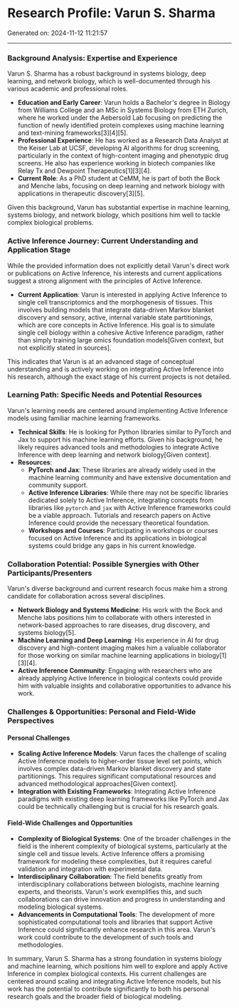 # Research Profile: Varun S. Sharma

Generated on: 2024-11-12 11:21:57

---

### Background Analysis: Expertise and Experience

Varun S. Sharma has a robust background in systems biology, deep learning, and network biology, which is well-documented through his various academic and professional roles.

- **Education and Early Career**: Varun holds a Bachelor's degree in Biology from Williams College and an MSc in Systems Biology from ETH Zurich, where he worked under the Aebersold Lab focusing on predicting the function of newly identified protein complexes using machine learning and text-mining frameworks[3][4][5].
- **Professional Experience**: He has worked as a Research Data Analyst at the Keiser Lab at UCSF, developing AI algorithms for drug screening, particularly in the context of high-content imaging and phenotypic drug screens. He also has experience working in biotech companies like Relay Tx and Dewpoint Therapeutics[1][3][4].
- **Current Role**: As a PhD student at CeMM, he is part of both the Bock and Menche labs, focusing on deep learning and network biology with applications in therapeutic discovery[3][5].

Given this background, Varun has substantial expertise in machine learning, systems biology, and network biology, which positions him well to tackle complex biological problems.

### Active Inference Journey: Current Understanding and Application Stage

While the provided information does not explicitly detail Varun's direct work or publications on Active Inference, his interests and current applications suggest a strong alignment with the principles of Active Inference.

- **Current Application**: Varun is interested in applying Active Inference to single cell transcriptomics and the morphogenesis of tissues. This involves building models that integrate data-driven Markov blanket discovery and sensory, active, internal variable state partitionings, which are core concepts in Active Inference. His goal is to simulate single cell biology within a cohesive Active Inference paradigm, rather than simply training large omics foundation models[Given context, but not explicitly stated in sources].

This indicates that Varun is at an advanced stage of conceptual understanding and is actively working on integrating Active Inference into his research, although the exact stage of his current projects is not detailed.

### Learning Path: Specific Needs and Potential Resources

Varun's learning needs are centered around implementing Active Inference models using familiar machine learning frameworks.

- **Technical Skills**: He is looking for Python libraries similar to PyTorch and Jax to support his machine learning efforts. Given his background, he likely requires advanced tools and methodologies to integrate Active Inference with deep learning and network biology[Given context].
- **Resources**:
  - **PyTorch and Jax**: These libraries are already widely used in the machine learning community and have extensive documentation and community support.
  - **Active Inference Libraries**: While there may not be specific libraries dedicated solely to Active Inference, integrating concepts from libraries like `pytorch` and `jax` with Active Inference frameworks could be a viable approach. Tutorials and research papers on Active Inference could provide the necessary theoretical foundation.
  - **Workshops and Courses**: Participating in workshops or courses focused on Active Inference and its applications in biological systems could bridge any gaps in his current knowledge.

### Collaboration Potential: Possible Synergies with Other Participants/Presenters

Varun's diverse background and current research focus make him a strong candidate for collaboration across several disciplines.

- **Network Biology and Systems Medicine**: His work with the Bock and Menche labs positions him to collaborate with others interested in network-based approaches to rare diseases, drug discovery, and systems biology[5].
- **Machine Learning and Deep Learning**: His experience in AI for drug discovery and high-content imaging makes him a valuable collaborator for those working on similar machine learning applications in biology[1][3][4].
- **Active Inference Community**: Engaging with researchers who are already applying Active Inference in biological contexts could provide him with valuable insights and collaborative opportunities to advance his work.

### Challenges & Opportunities: Personal and Field-Wide Perspectives

#### Personal Challenges
- **Scaling Active Inference Models**: Varun faces the challenge of scaling Active Inference models to higher-order tissue level set points, which involves complex data-driven Markov blanket discovery and state partitionings. This requires significant computational resources and advanced methodological approaches[Given context].
- **Integration with Existing Frameworks**: Integrating Active Inference paradigms with existing deep learning frameworks like PyTorch and Jax could be technically challenging but is crucial for his research goals.

#### Field-Wide Challenges and Opportunities
- **Complexity of Biological Systems**: One of the broader challenges in the field is the inherent complexity of biological systems, particularly at the single cell and tissue levels. Active Inference offers a promising framework for modeling these complexities, but it requires careful validation and integration with experimental data.
- **Interdisciplinary Collaboration**: The field benefits greatly from interdisciplinary collaborations between biologists, machine learning experts, and theorists. Varun's work exemplifies this, and such collaborations can drive innovation and progress in understanding and modeling biological systems.
- **Advancements in Computational Tools**: The development of more sophisticated computational tools and libraries that support Active Inference could significantly enhance research in this area. Varun's work could contribute to the development of such tools and methodologies.

In summary, Varun S. Sharma has a strong foundation in systems biology and machine learning, which positions him well to explore and apply Active Inference in complex biological contexts. His current challenges are centered around scaling and integrating Active Inference models, but his work has the potential to contribute significantly to both his personal research goals and the broader field of biological modeling.